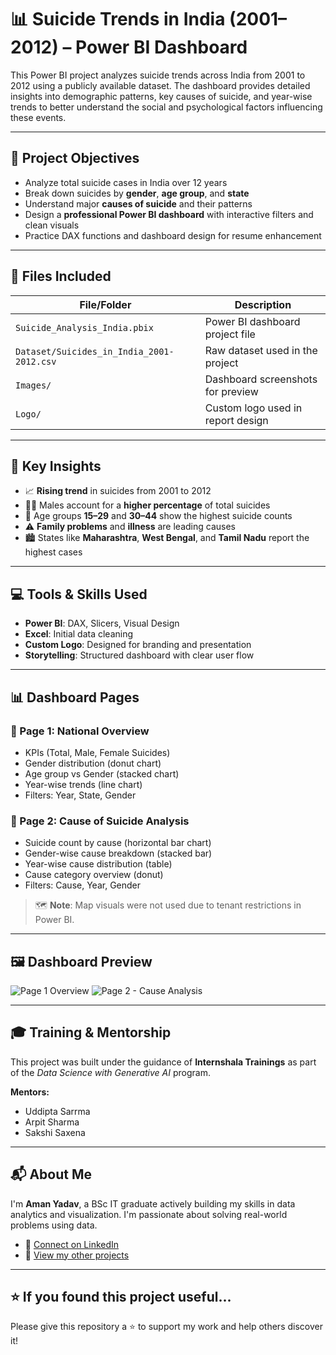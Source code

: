 # 📊 Suicide Trends in India (2001–2012) – Power BI Dashboard

This Power BI project analyzes suicide trends across India from 2001 to 2012 using a publicly available dataset. The dashboard provides detailed insights into demographic patterns, key causes of suicide, and year-wise trends to better understand the social and psychological factors influencing these events.

---

## 📌 Project Objectives

- Analyze total suicide cases in India over 12 years
- Break down suicides by **gender**, **age group**, and **state**
- Understand major **causes of suicide** and their patterns
- Design a **professional Power BI dashboard** with interactive filters and clean visuals
- Practice DAX functions and dashboard design for resume enhancement

---

## 📂 Files Included

| File/Folder                  | Description                                      |
|-----------------------------|--------------------------------------------------|
| `Suicide_Analysis_India.pbix` | Power BI dashboard project file                  |
| `Dataset/Suicides_in_India_2001-2012.csv` | Raw dataset used in the project             |
| `Images/`                   | Dashboard screenshots for preview                |
| `Logo/`                     | Custom logo used in report design                |

---

## 🧠 Key Insights

- 📈 **Rising trend** in suicides from 2001 to 2012
- 👨‍🦱 Males account for a **higher percentage** of total suicides
- 🧓 Age groups **15–29** and **30–44** show the highest suicide counts
- ⚠️ **Family problems** and **illness** are leading causes
- 🏙️ States like **Maharashtra**, **West Bengal**, and **Tamil Nadu** report the highest cases

---

## 💻 Tools & Skills Used

- **Power BI**: DAX, Slicers, Visual Design
- **Excel**: Initial data cleaning
- **Custom Logo**: Designed for branding and presentation
- **Storytelling**: Structured dashboard with clear user flow

---

## 📊 Dashboard Pages

### 📍 Page 1: National Overview
- KPIs (Total, Male, Female Suicides)
- Gender distribution (donut chart)
- Age group vs Gender (stacked chart)
- Year-wise trends (line chart)
- Filters: Year, State, Gender

### 📍 Page 2: Cause of Suicide Analysis
- Suicide count by cause (horizontal bar chart)
- Gender-wise cause breakdown (stacked bar)
- Year-wise cause distribution (table)
- Cause category overview (donut)
- Filters: Cause, Year, Gender

> 🗺️ **Note**: Map visuals were not used due to tenant restrictions in Power BI.

---

## 🖼️ Dashboard Preview

![Page 1 Overview](Images/dashboard_screenshot1.png)
![Page 2 - Cause Analysis](Images/dashboard_screenshot2.png)

---

## 🎓 Training & Mentorship

This project was built under the guidance of **Internshala Trainings** as part of the *Data Science with Generative AI* program.

**Mentors:**
- Uddipta Sarrma
- Arpit Sharma
- Sakshi Saxena

---

## 📬 About Me

I'm **Aman Yadav**, a BSc IT graduate actively building my skills in data analytics and visualization. I'm passionate about solving real-world problems using data.

- 📧 [Connect on LinkedIn](https://www.linkedin.com/in/aman-yadav-6b64b6253/)
- 📁 [View my other projects](github.com/Amanyadav-07/)

---

## ⭐️ If you found this project useful...

Please give this repository a ⭐️ to support my work and help others discover it!
